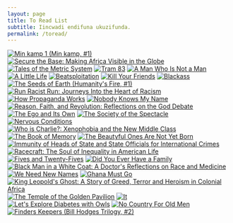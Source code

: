 ```yaml
---
layout: page
title: To Read List
subtitle: Iincwadi endifuna ukuzifunda.
permalink: /toread/
---
```


[![Min kamp 1 (Min kamp, #1)](http://d.gr-assets.com/books/1262695721m/7147831.jpg)](http://www.goodreads.com/book/show/7147831-min-kamp-1) [![Secure the Base: Making Africa Visible in the Globe](http://d.gr-assets.com/books/1427337409m/25102582.jpg)](http://www.goodreads.com/book/show/25102582-secure-the-base) [![Tales of the Metric System](http://d.gr-assets.com/books/1411382159m/23260970.jpg)](http://www.goodreads.com/book/show/23260970-tales-of-the-metric-system) [![Tram 83](http://d.gr-assets.com/books/1434090752m/25712965.jpg)](http://www.goodreads.com/book/show/25712965-tram-83) [![A Man Who Is Not a Man](http://d.gr-assets.com/books/1355071978m/7138822.jpg)](http://www.goodreads.com/book/show/7138822-a-man-who-is-not-a-man) [![A Little Life](http://d.gr-assets.com/books/1446469353m/22822858.jpg)](http://www.goodreads.com/book/show/22822858-a-little-life) [![Beatsploitation](http://d.gr-assets.com/books/1373359096m/17916158.jpg)](http://www.goodreads.com/book/show/17916158-beatsploitation) [![Kill Your Friends](http://d.gr-assets.com/books/1332136711m/2848807.jpg)](http://www.goodreads.com/book/show/2848807-kill-your-friends) [![Blackass](http://d.gr-assets.com/books/1452067560m/25664503.jpg)](http://www.goodreads.com/book/show/25664503-blackass) [![The Seeds of Earth (Humanity's Fire, #1)](http://d.gr-assets.com/books/1408314584m/4332905.jpg)](http://www.goodreads.com/book/show/4332905-the-seeds-of-earth) [![Run Racist Run: Journeys Into the Heart of Racism](http://d.gr-assets.com/books/1449997844m/27134985.jpg)](http://www.goodreads.com/book/show/27134985-run-racist-run) [![How Propaganda Works](http://d.gr-assets.com/books/1416178254m/23528852.jpg)](http://www.goodreads.com/book/show/23528852-how-propaganda-works) [![Nobody Knows My Name](http://d.gr-assets.com/books/1320442267m/38458.jpg)](http://www.goodreads.com/book/show/38458.Nobody_Knows_My_Name) [![Reason, Faith, and Revolution: Reflections on the God Debate](http://d.gr-assets.com/books/1328826929m/6105763.jpg)](http://www.goodreads.com/book/show/6105763-reason-faith-and-revolution) [![The Ego and Its Own](http://d.gr-assets.com/books/1294696844m/416318.jpg)](http://www.goodreads.com/book/show/416318.The_Ego_and_Its_Own) [![The Society of the Spectacle](http://d.gr-assets.com/books/1370746722m/381440.jpg)](http://www.goodreads.com/book/show/381440.The_Society_of_the_Spectacle) [![Nervous Conditions](http://d.gr-assets.com/books/1369859435m/158674.jpg)](http://www.goodreads.com/book/show/158674.Nervous_Conditions) [![Who is Charlie?: Xenophobia and the New Middle Class](http://d.gr-assets.com/books/1440534793m/26165209.jpg)](http://www.goodreads.com/book/show/26165209-who-is-charlie) [![The Book of Memory](http://d.gr-assets.com/books/1439811882m/25666068.jpg)](http://www.goodreads.com/book/show/25666068-the-book-of-memory) [![The Beautyful Ones Are Not Yet Born](http://d.gr-assets.com/books/1338642082m/264587.jpg)](http://www.goodreads.com/book/show/264587.The_Beautyful_Ones_Are_Not_Yet_Born) [![Immunity of Heads of State and State Officials for International Crimes](http://d.gr-assets.com/books/1417413227m/23377056.jpg)](http://www.goodreads.com/book/show/23377056-immunity-of-heads-of-state-and-state-officials-for-international-crimes) [![Racecraft: The Soul of Inequality in American Life](http://d.gr-assets.com/books/1374000394m/14451357.jpg)](http://www.goodreads.com/book/show/14451357-racecraft) [![Fives and Twenty-Fives](http://d.gr-assets.com/books/1400986733m/20613654.jpg)](http://www.goodreads.com/book/show/20613654-fives-and-twenty-fives) [![Did You Ever Have a Family](http://d.gr-assets.com/books/1440378380m/24452249.jpg)](http://www.goodreads.com/book/show/24452249-did-you-ever-have-a-family) [![Black Man in a White Coat: A Doctor's Reflections on Race and Medicine](http://d.gr-assets.com/books/1422904934m/22857246.jpg)](http://www.goodreads.com/book/show/22857246-black-man-in-a-white-coat) [![We Need New Names](http://d.gr-assets.com/books/1352225506m/15852479.jpg)](http://www.goodreads.com/book/show/15852479-we-need-new-names) [![Ghana Must Go](http://d.gr-assets.com/books/1350363439m/15811505.jpg)](http://www.goodreads.com/book/show/15811505-ghana-must-go) [![King Leopold's Ghost: A Story of Greed, Terror and Heroism in Colonial Africa](http://d.gr-assets.com/books/1348621563m/347610.jpg)](http://www.goodreads.com/book/show/347610.King_Leopold_s_Ghost) [![The Temple of the Golden Pavilion](http://d.gr-assets.com/books/1342696904m/62798.jpg)](http://www.goodreads.com/book/show/62798.The_Temple_of_the_Golden_Pavilion) [![It](http://d.gr-assets.com/books/1334416842m/830502.jpg)](http://www.goodreads.com/book/show/830502.It) [![Let's Explore Diabetes with Owls](http://d.gr-assets.com/books/1359704028m/15790837.jpg)](http://www.goodreads.com/book/show/15790837-let-s-explore-diabetes-with-owls) [![No Country For Old Men](http://d.gr-assets.com/books/1443231179m/12497.jpg)](http://www.goodreads.com/book/show/12497.No_Country_For_Old_Men) [![Finders Keepers (Bill Hodges Trilogy, #2)](http://d.gr-assets.com/books/1422630044m/22453035.jpg)](http://www.goodreads.com/book/show/22453035-finders-keepers) 
